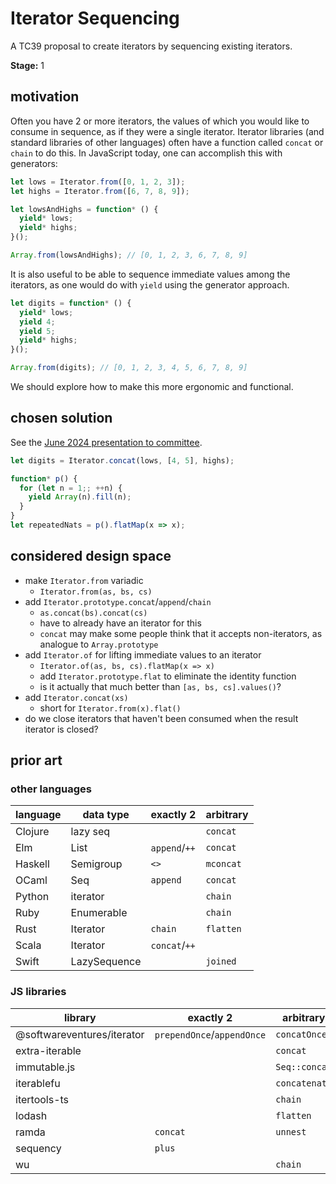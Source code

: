Iterator Sequencing
===================

A TC39 proposal to create iterators by sequencing existing iterators.

**Stage:** 1

## motivation

Often you have 2 or more iterators, the values of which you would like to
consume in sequence, as if they were a single iterator. Iterator libraries (and
standard libraries of other languages) often have a function called `concat` or
`chain` to do this. In JavaScript today, one can accomplish this with generators:

```js
let lows = Iterator.from([0, 1, 2, 3]);
let highs = Iterator.from([6, 7, 8, 9]);

let lowsAndHighs = function* () {
  yield* lows;
  yield* highs;
}();

Array.from(lowsAndHighs); // [0, 1, 2, 3, 6, 7, 8, 9]
```

It is also useful to be able to sequence immediate values among the iterators,
as one would do with `yield` using the generator approach.

```js
let digits = function* () {
  yield* lows;
  yield 4;
  yield 5;
  yield* highs;
}();

Array.from(digits); // [0, 1, 2, 3, 4, 5, 6, 7, 8, 9]
```

We should explore how to make this more ergonomic and functional.

## chosen solution

See the [June 2024 presentation to committee](https://docs.google.com/presentation/d/1gOs4UDAcaIF6Dc9z1qXus-ljizrRTSty5O-GbcM9NTs).

```js
let digits = Iterator.concat(lows, [4, 5], highs);
```

```js
function* p() {
  for (let n = 1;; ++n) {
    yield Array(n).fill(n);
  }
}
let repeatedNats = p().flatMap(x => x);
```

## considered design space

- make `Iterator.from` variadic
  - `Iterator.from(as, bs, cs)`
- add `Iterator.prototype.concat`/`append`/`chain`
  - `as.concat(bs).concat(cs)`
  - have to already have an iterator for this
  - `concat` may make some people think that it accepts non-iterators, as analogue to `Array.prototype`
- add `Iterator.of` for lifting immediate values to an iterator
  - `Iterator.of(as, bs, cs).flatMap(x => x)`
  - add `Iterator.prototype.flat` to eliminate the identity function
  - is it actually that much better than `[as, bs, cs].values()`?
- add `Iterator.concat(xs)`
  - short for `Iterator.from(x).flat()`
- do we close iterators that haven't been consumed when the result iterator is closed?

## prior art

### other languages

| language | data type    | exactly 2     | arbitrary |
|----------|--------------|---------------|-----------|
| Clojure  | lazy seq     |               | `concat`  |
| Elm      | List         | `append`/`++` | `concat`  |
| Haskell  | Semigroup    | `<>`          | `mconcat` |
| OCaml    | Seq          | `append`      | `concat`  |
| Python   | iterator     |               | `chain`   |
| Ruby     | Enumerable   |               | `chain`   |
| Rust     | Iterator     | `chain`       | `flatten` |
| Scala    | Iterator     | `concat`/`++` |           |
| Swift    | LazySequence |               | `joined`  |

### JS libraries

| library                    | exactly 2                  | arbitrary     |
|----------------------------|----------------------------|---------------|
| @softwareventures/iterator | `prependOnce`/`appendOnce` | `concatOnce`  |
| extra-iterable             |                            | `concat`      |
| immutable.js               |                            | `Seq::concat` |
| iterablefu                 |                            | `concatenate` |
| itertools-ts               |                            | `chain`       |
| lodash                     |                            | `flatten`     |
| ramda                      | `concat`                   | `unnest`      |
| sequency                   | `plus`                     |               |
| wu                         |                            | `chain`       |
